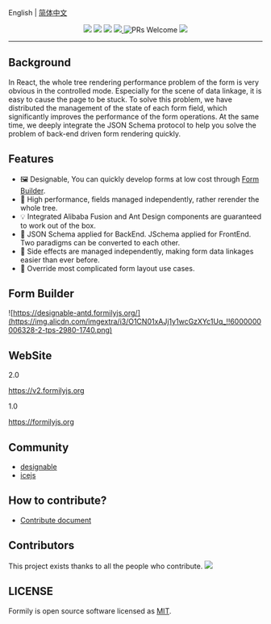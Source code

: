 English | [简体中文](./README.zh-cn.md)

<p align="center">
<img src="https://img.alicdn.com/tfs/TB1fHhZu4D1gK0jSZFyXXciOVXa-2500-1200.png">
<img src="https://img.shields.io/npm/dt/@formily/antd"/>
<a href="https://www.npmjs.com/package/@formily/core"><img src="https://img.shields.io/npm/v/@formily/core.svg"></a>
<a href="https://codecov.io/gh/alibaba/formily">
  <img src="https://codecov.io/gh/alibaba/formily/branch/formily_next/graph/badge.svg?token=3V9RU8Wh9d"/>
</a>
<img alt="PRs Welcome" src="https://img.shields.io/badge/PRs-welcome-brightgreen.svg"/>
<a href="https://app.netlify.com/sites/formily/deploys"><img src="https://api.netlify.com/api/v1/badges/7145918b-9cb5-47f8-8a42-111969e232ef/deploy-status"/></a>
</p>

---

## Background

In React, the whole tree rendering performance problem of the form is very obvious in the controlled mode. Especially for the scene of data linkage, it is easy to cause the page to be stuck. To solve this problem, we have distributed the management of the state of each form field, which significantly improves the performance of the form operations. At the same time, we deeply integrate the JSON Schema protocol to help you solve the problem of back-end driven form rendering quickly.

## Features

- 🖼 Designable, You can quickly develop forms at low cost through [Form Builder](https://designable-antd.formilyjs.org/).
- 🚀 High performance, fields managed independently, rather rerender the whole tree.
- 💡 Integrated Alibaba Fusion and Ant Design components are guaranteed to work out of the box.
- 🎨 JSON Schema applied for BackEnd. JSchema applied for FrontEnd. Two paradigms can be converted to each other.
- 🏅 Side effects are managed independently, making form data linkages easier than ever before.
- 🌯 Override most complicated form layout use cases.

## Form Builder

![https://designable-antd.formilyjs.org/](https://img.alicdn.com/imgextra/i3/O1CN01xAJj1y1wcGzXYc1Uq_!!6000000006328-2-tps-2980-1740.png)

## WebSite

2.0

https://v2.formilyjs.org

1.0

https://formilyjs.org

## Community

- [designable](https://github.com/alibaba/designable)
- [icejs](https://github.com/alibaba/ice)

## How to contribute?

- [Contribute document](https://v2.formilyjs.org/zh-CN/guide/contribution)

## Contributors

This project exists thanks to all the people who contribute.
<a href="https://github.com/alibaba/formily/graphs/contributors"><img src="https://contrib.rocks/image?repo=alibaba/formily" /></a>

## LICENSE

Formily is open source software licensed as
[MIT](https://github.com/alibaba/formily/blob/master/LICENSE.md).
